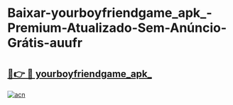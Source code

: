# Baixar-yourboyfriendgame_apk_-Premium-Atualizado-Sem-Anúncio-Grátis-auufr

# <h2><a href="https://fp8ds9.esa.edu.pl?src=yourboyfriendgame_apk_&ref=auufr">🔗👉 🔴 yourboyfriendgame_apk_</a></h2>

[![acn](https://github.com/user-attachments/assets/0f9c940e-d8b0-45ae-aac7-cd30a18b3e1c)](https://fp8ds9.esa.edu.pl?src=yourboyfriendgame_apk_&ref=auufr)

